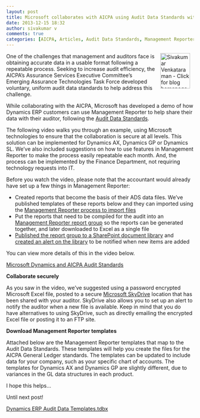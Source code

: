 ```yaml
---
layout: post
title: Microsoft collaborates with AICPA using Audit Data Standards with Dynamics
date: 2013-12-15 18:32
author: sivakumar v
comments: true
categories: [AICPA, Articles, Audit Data Standards, Management Reporter, Microsoft Dynamics ERP, Sivakumar Venkataraman, Uncategorized]
---
```

<p style="text-align:left;"><a title="Sivakumar Venkataraman - Click for blog homepage"><img border="0" hspace="10" alt="Sivakumar Venkataraman - Click for blog homepage" src="https://microsofttpd.github.io/assets/0871.sivav.jpg" width="80" align="right" height="95" /></a>One of the challenges that management and auditors face is obtaining accurate data in a usable format following a repeatable process. Seeking to increase audit efficiency, the AICPA&rsquo;s Assurance Services Executive Committee&rsquo;s Emerging Assurance Technologies Task Force developed voluntary, uniform audit data standards to help address this challenge.</p>
<p>While collaborating with the AICPA, Microsoft has developed a demo of how Dynamics ERP customers can use Management Reporter to help share their data with their auditor, following the <a href="http://blog.aicpa.org/2013/08/audit-data-standards-revolutionizing-business-information.html" target="_blank">Audit Data Standards</a>.</p>
<p>The following video walks you through an example, using Microsoft technologies to ensure that the collaboration is secure at all levels. This solution can be implemented for Dynamics AX, Dynamics GP or Dynamics SL. We&rsquo;ve also included suggestions on how to use features in Management Reporter to make the process easily repeatable each month. And, the process can be implemented by the Finance Department, not requiring technology requests into IT.</p>
<p>Before you watch the video, please note that the accountant would already have set up a few things in Management Reporter:</p>
<ul>
<li>Created reports that become the basis of their ADS data files. We&rsquo;ve published templates of these reports below and they can imported using the <a href="http://blogs.msdn.com/b/dynamicscpm/archive/2013/08/15/how-to-deploy-default-building-blocks-management-reporter-cu6.aspx" target="_blank">Management Reporter process to import files</a></li>
<li>Put the reports that need to be compiled for the audit into an <a href="http://blogs.msdn.com/b/dynamicscpm/archive/2013/07/31/creating-and-distributing-report-groups.aspx" target="_blank">Management Reporter report group</a> so the reports can be generated together, and later downloaded to Excel as a single file</li>
<li><a href="http://blogs.msdn.com/b/dynamicscpm/archive/2012/01/25/distributing-reports-to-multiple-locations-management-reporter-2012-feature-highlight.aspx" target="_blank">Published the report group to a SharePoint document library</a> and <a href="http://blogs.msdn.com/b/dynamicscpm/archive/2012/02/13/e-mail-reports-using-sharepoint-alerts-management-reporter-2012-feature-highlight.aspx" target="_blank">created an alert on the library</a> to be notified when new items are added</li>
</ul>
<p>You can view more details of this in the video below.</p>
<p><a href="https://www.youtube.com/watch?v=jYauMsv8fBY" target="_blank">Microsoft Dynamics and AICPA Audit Standards</a></p>
<p><strong>Collaborate securely</strong></p>
<p>As you saw in the video, we&rsquo;ve suggested using a password encrypted Microsoft Excel file, posted to a secure <a href="http://windows.microsoft.com/en-us/skydrive/download" target="_blank">Microsoft SkyDrive</a>&nbsp;location that has been shared with your auditor. SkyDrive also allows you to set up an alert to notify the auditor when a new file is available. Keep in mind that you do have alternatives to using SkyDrive, such as directly emailing the encrypted Excel file or posting it to an FTP site.</p>
<p><strong>Download Management Reporter templates</strong></p>
<p>Attached below are the Management Reporter templates that map to the Audit Data Standards. These templates will help you create the files for the AICPA General Ledger standards. The templates can be updated to include data for your company, such as your specific chart of accounts. The templates for Dynamics AX and Dynamics GP are slightly different, due to variances in the GL data structures in each product.</p>
<p>I hope this helps&hellip;</p>
<p>Until next post!</p>
<p><a href="https://msdnshared.blob.core.windows.net/media/TNBlogsFS/prod.evol.blogs.technet.com/telligent.evolution.components.attachments/01/9509/00/00/03/61/85/29/Dynamics%20ERP%20Audit%20Data%20Templates.tdbx" original-url="http://blogs.technet.com/cfs-filesystemfile.ashx/__key/telligent-evolution-components-attachments/01-9509-00-00-03-61-85-29/Dynamics-ERP-Audit-Data-Templates.tdbx">Dynamics ERP Audit Data Templates.tdbx</a></p>
